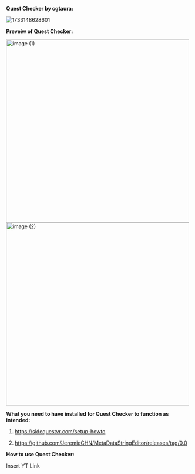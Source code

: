 **Quest Checker by cgtaura:**

![1733148628601](https://github.com/user-attachments/assets/75dc86e8-a05b-4a56-801f-649aa7f6e98e)

**Preveiw of Quest Checker:**

<img width="498" alt="image (1)" src="https://github.com/user-attachments/assets/2987330c-4b11-46b6-8c0e-8e6acb2b0525">

<img width="498" alt="image (2)" src="https://github.com/user-attachments/assets/f5fc7a69-e996-4931-842c-727736ef657c">

**What you need to have installed for Quest Checker to function as intended:**

1. https://sidequestvr.com/setup-howto

2. https://github.com/JeremieCHN/MetaDataStringEditor/releases/tag/0.0

**How to use Quest Checker:**

Insert YT Link
